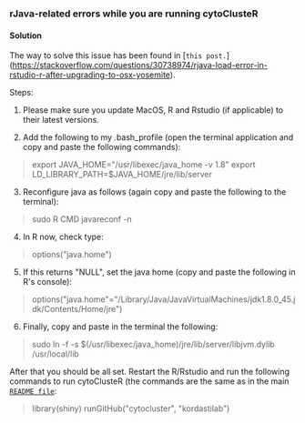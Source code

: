### rJava-related errors while you are running cytoClusteR ###

#### Solution ####

The way to solve this issue has been found in [`this post.`] (https://stackoverflow.com/questions/30738974/rjava-load-error-in-rstudio-r-after-upgrading-to-osx-yosemite).

Steps:

1. Please make sure you update MacOS, R and Rstudio (if applicable) to their latest versions.

2. Add the following to my .bash_profile (open the terminal application and copy and paste the following commands):
> export JAVA_HOME="/usr/libexec/java_home -v 1.8"
> export LD_LIBRARY_PATH=$JAVA_HOME/jre/lib/server

3. Reconfigure java as follows (again copy and paste the following to the terminal):
> sudo R CMD javareconf -n

4. In R now, check type:
> options("java.home")

5. If this returns "NULL", set the java home (copy and paste the following in R's console):
> options("java.home"="/Library/Java/JavaVirtualMachines/jdk1.8.0_45.jdk/Contents/Home/jre")

6. Finally, copy and paste in the terminal the following:
> sudo ln -f -s $(/usr/libexec/java_home)/jre/lib/server/libjvm.dylib /usr/local/lib

After that you should be all set. Restart the R/Rstudio and run the following commands to run cytoClusteR (the commands are the same as in the main [`README file`](https://github.com/kordastilab/cytocluster/blob/master/README.md):
> library(shiny)
> runGitHub("cytocluster", "kordastilab")
